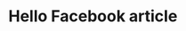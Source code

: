 <!DOCTYPE html>
<html><meta property="fb:pages" content="109695680773983" /></html>
<body>
<h1>Hello Facebook article</h1>
<p></p>
</body>
</html>

